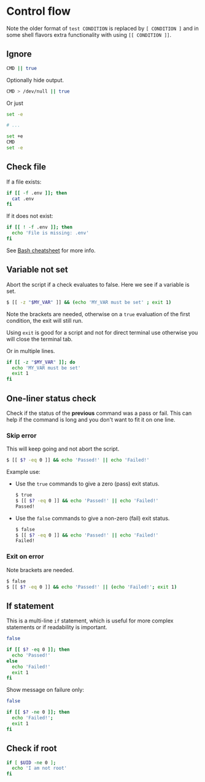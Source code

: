 # Control flow

Note the older format of `test CONDITION` is replaced by `[ CONDITION ]` and in some shell flavors extra functionality with using `[[ CONDITION ]]`.


## Ignore

```sh
CMD || true
```

Optionally hide output.

```sh
CMD > /dev/null || true
```

Or just

```sh
set -e

# ...

set +e
CMD
set -e
```


## Check file

If a file exists:

```sh
if [[ -f .env ]]; then
  cat .env
fi
```

If it does not exist:

```sh
if [[ ! -f .env ]]; then
  echo 'File is missing: .env'
fi
```

See [Bash cheatsheet](https://devhints.io/bash) for more info.


## Variable not set

Abort the script if a check evaluates to false. Here we see if a variable is set.

```sh
$ [[ -z "$MY_VAR" ]] && (echo 'MY_VAR must be set' ; exit 1)
```


Note the brackets are needed, otherwise on a `true` evaluation of the first condition, the exit will still run.

Using `exit` is good for a script and not for direct terminal use otherwise you will close the terminal tab.


Or in multiple lines.

```sh
if [[ -z "$MY_VAR" ]]; do
  echo 'MY_VAR must be set'
  exit 1
fi
```


## One-liner status check

Check if the status of the **previous** command was a pass or fail. This can help if the command is long and you don't want to fit it on one line.

### Skip error

This will keep going and not abort the script.

```sh
$ [[ $? -eq 0 ]] && echo 'Passed!' || echo 'Failed!'
```

Example use:

- Use the `true` commands to give a zero (pass) exit status.
  ```sh
  $ true
  $ [[ $? -eq 0 ]] && echo 'Passed!' || echo 'Failed!'
  Passed!
  ```
- Use the `false` commands to give a non-zero (fail) exit status.
    ```sh
    $ false
    $ [[ $? -eq 0 ]] && echo 'Passed!' || echo 'Failed!'
    Failed!
    ```

### Exit on error

Note brackets are needed.

```sh
$ false
$ [[ $? -eq 0 ]] && echo 'Passed!' || (echo 'Failed!'; exit 1)
```


## If statement

This is a multi-line `if` statement, which is useful for more complex statements or if readability is important.

```sh
false

if [[ $? -eq 0 ]]; then
  echo 'Passed!'
else
  echo 'Failed!'
  exit 1
fi
```

Show message on failure only:

```sh
false

if [[ $? -ne 0 ]]; then
  echo 'Failed!';
  exit 1
fi
```


## Check if root

```sh
if [ $UID -ne 0 ];
  echo 'I am not root'
fi
```
